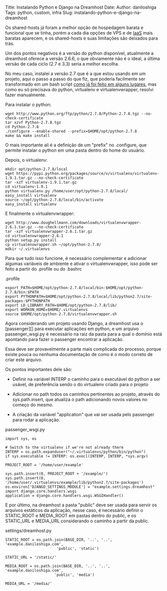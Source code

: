 Title: Instalando Python e Django na Dreamhost
Date:
Author: daniloshiga
Tags: python, custom, infra
Slug: instalando-python-e-django-na-dreamhost

Os shared-hosts já foram a melhor opção de hospedagem barata e funcional que se
tinha, porém a cada dia opções de VPS e de [IaaS][] mais baratas aparecem, e os
shared-hosts e suas limitações são deixados para trás.

Um dos pontos negativos é a versão do python disponível, atualmente a dreamhost
oferece a versão 2.6.6, o que obviamente não é o ideal, a última versão de cada
ciclo (2.7 e 3.3) seria a melhor escolha.

No meu caso, instalei a versão 2.7 que é a que estou usando em um projeto, aqui
o passo a passo do que fiz, que poderia facilmente ser transformado em um bash
script [como já foi feito em alguns lugares][], mas como eu só precisava do
python, virtualenv e virtualenvwrapper, resolvi fazer manualmente.

Para instalar o python:

    wget http://www.python.org/ftp/python/2.7.8/Python-2.7.8.tgz --no-check-certificate
    tar xzvf Python-2.7.8.tgz
    cd Python-2.7.8
    ./configure --enable-shared --prefix=$HOME/opt/python-2.7.8
    make && make install

O mais importante ali é a definição de um "prefix" no .configure, que permite
instalar o python em uma pasta dentro do home do usuário.

Depois, o virtualenv:

    mkdir opt/python-2.7.8/local
    wget https://pypi.python.org/packages/source/v/virtualenv/virtualenv-1.9.1.tar.gz --no-check-certificate
    tar -xzf virtualenv-1.9.1.tar.gz
    cd virtualenv-1.9.1
    python virtualenv.py /home/user/opt/python-2.7.8/local/
    easy_install virtualenv
    source ~/opt/python-2.7.8/local/bin/activate
    easy_install virtualenv

E finalmente o virtualenvwrapper:

    wget http://www.doughellmann.com/downloads/virtualenvwrapper-2.6.1.tar.gz --no-check-certificate
    tar -xzf virtualenvwrapper-2.6.1.tar.gz
    cd virtualenvwrapper-2.6.1
    python setup.py install
    cp virtualenvwrapper.sh ~/opt/python-2.7.8/
    mdkir ~/.virtualenvs

Para que tudo isso funcione, é necessário complementar e adicionar algumas
variáveis de ambiente e ativar o virtualenvwrapper, isso pode ser feito a
partir do .profile ou do .bashrc

.profile

    export PATH=$HOME/opt/python-2.7.8/local/bin:$HOME/opt/python-2.7.8/bin:$PATH
    export PYTHONPATH=$HOME/opt/python-2.7.8/local/lib/python2.7/site-packages:$PYTHONPATH
    export LD_LIBRARY_PATH=$HOME/opt/python-2.7.8/lib/
    export WORKON_HOME=$HOME/.virtualenvs
    source $HOME/opt/python-2.7.8/virtualenvwrapper.sh

Agora considerando um projeto usando Django, a dreamhost usa o [passenger][]
para executar aplicações em python, e um arquivo passenger_wsgi.py é necessário
na raiz da pasta para a qual o domínio está apontando para fazer o passenger
encontrar a aplicação.

Essa deve ser provavelmente a parte mais complicada do processo, porque existe
pouca ou nenhuma documentação de como é o modo correto de criar este arquivo.

Os pontos importantes dele são:

- Definir na variável INTERP o caminho para o executável do python a ser
  usável, de preferência sendo o do virtualenv criado para o projeto

- Adicionar no path todos os caminhos pertinentes ao projeto, através do
  sys.path.insert, que atualiza o path adicionando novos valores no começo do
  mesmo.

- A criação da variável "application" que vai ser usada pelo passenger para
  rodar a aplicação.

passenger_wsgi.py

    import sys, os

    # Switch to the virtualenv if we're not already there
    INTERP = os.path.expanduser("~/.virtualenvs/python/bin/python")
    if sys.executable != INTERP: os.execl(INTERP, INTERP, *sys.argv)

    PROJECT_ROOT = '/home/user/example'

    sys.path.insert(0, PROJECT_ROOT + '/example/')
    sys.path.insert(0, '/home/user/.virtualenvs/example/lib/python2.7/site-packages')
    os.environ['DJANGO_SETTINGS_MODULE'] = "example.settings.dreamhost"
    import django.core.handlers.wsgi
    application = django.core.handlers.wsgi.WSGIHandler()

E por último, na dreamhost a pasta "public" deve ser usada para servir os
arquivos estáticos da aplicação, nesse caso, é necessário definir o STATIC_ROOT
e MEDIA_ROOT em pastas dentro do public, e os STATIC_URL e MEDIA_URL
considerando o caminho a partir da public.

settings/dreamhost.py

    STATIC_ROOT = os.path.join(BASE_DIR, '..', '..', 'example.daniloshiga.com',
                           'public', 'static')

    STATIC_URL = '/static/'

    MEDIA_ROOT = os.path.join(BASE_DIR, '..', '..', 'example.daniloshiga.com',
                          'public', 'media')

    MEDIA_URL = '/media/'

[IaaS]: http://en.wikipedia.org/wiki/Infrastructure_as_a_service#Infrastructure_as_a_service_.28IaaS.29
[como já foi feito em alguns lugares]: https://github.com/tmslnz/Dreamhost-Custom-Env
